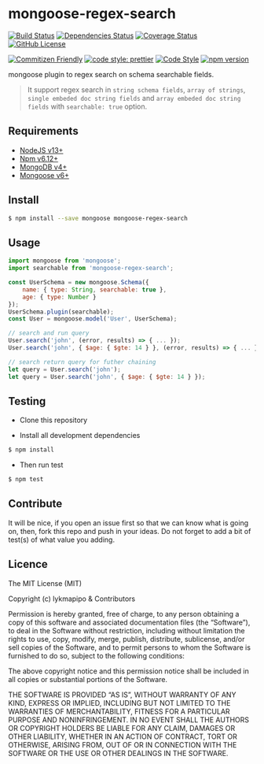 # mongoose-regex-search

[![Build Status](https://app.travis-ci.com/lykmapipo/mongoose-regex-search.svg?branch=master)](https://app.travis-ci.com/lykmapipo/mongoose-regex-search)
[![Dependencies Status](https://david-dm.org/lykmapipo/mongoose-regex-search.svg)](https://david-dm.org/lykmapipo/mongoose-regex-search)
[![Coverage Status](https://coveralls.io/repos/github/lykmapipo/mongoose-regex-search/badge.svg?branch=master)](https://coveralls.io/github/lykmapipo/mongoose-regex-search?branch=master)
[![GitHub License](https://img.shields.io/github/license/lykmapipo/mongoose-regex-search)](https://github.com/lykmapipo/mongoose-regex-search/blob/master/LICENSE)

[![Commitizen Friendly](https://img.shields.io/badge/commitizen-friendly-brightgreen.svg)](http://commitizen.github.io/cz-cli/)
[![code style: prettier](https://img.shields.io/badge/code_style-prettier-ff69b4.svg)](https://github.com/prettier/prettier)
[![Code Style](https://badgen.net/badge/code%20style/airbnb/ff5a5f?icon=airbnb)](https://github.com/airbnb/javascript)
[![npm version](https://img.shields.io/npm/v/mongoose-regex-search)](https://www.npmjs.com/package/mongoose-regex-search)

mongoose plugin to regex search on schema searchable fields. 

> It support regex search in `string schema fields`, `array of strings`, `single embeded doc string fields` and `array embeded doc string fields` with `searchable: true` option.

## Requirements

- [NodeJS v13+](https://nodejs.org)
- [Npm v6.12+](https://www.npmjs.com/)
- [MongoDB v4+](https://www.mongodb.com/)
- [Mongoose v6+](https://github.com/Automattic/mongoose)

## Install
```sh
$ npm install --save mongoose mongoose-regex-search
```

## Usage

```javascript
import mongoose from 'mongoose';
import searchable from 'mongoose-regex-search';

const UserSchema = new mongoose.Schema({
    name: { type: String, searchable: true },
    age: { type: Number }
});
UserSchema.plugin(searchable);
const User = mongoose.model('User', UserSchema);

// search and run query
User.search('john', (error, results) => { ... });
User.search('john', { $age: { $gte: 14 } }, (error, results) => { ... });

// search return query for futher chaining
let query = User.search('john');
let query = User.search('john', { $age: { $gte: 14 } });
```

## Testing
* Clone this repository

* Install all development dependencies
```sh
$ npm install
```
* Then run test
```sh
$ npm test
```

## Contribute
It will be nice, if you open an issue first so that we can know what is going on, then, fork this repo and push in your ideas. Do not forget to add a bit of test(s) of what value you adding.

## Licence
The MIT License (MIT)

Copyright (c) lykmapipo & Contributors

Permission is hereby granted, free of charge, to any person obtaining a copy of this software and associated documentation files (the “Software”), to deal in the Software without restriction, including without limitation the rights to use, copy, modify, merge, publish, distribute, sublicense, and/or sell copies of the Software, and to permit persons to whom the Software is furnished to do so, subject to the following conditions:

The above copyright notice and this permission notice shall be included in all copies or substantial portions of the Software.

THE SOFTWARE IS PROVIDED “AS IS”, WITHOUT WARRANTY OF ANY KIND, EXPRESS OR IMPLIED, INCLUDING BUT NOT LIMITED TO THE WARRANTIES OF MERCHANTABILITY, FITNESS FOR A PARTICULAR PURPOSE AND NONINFRINGEMENT. IN NO EVENT SHALL THE AUTHORS OR COPYRIGHT HOLDERS BE LIABLE FOR ANY CLAIM, DAMAGES OR OTHER LIABILITY, WHETHER IN AN ACTION OF CONTRACT, TORT OR OTHERWISE, ARISING FROM, OUT OF OR IN CONNECTION WITH THE SOFTWARE OR THE USE OR OTHER DEALINGS IN THE SOFTWARE. 
